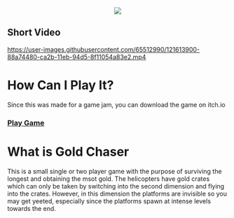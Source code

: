 <div style="text-align:center"><img src="https://user-images.githubusercontent.com/65512990/121615569-3536f580-ca2f-11eb-93af-f0a802eb416e.png" /></div>

## Short Video

https://user-images.githubusercontent.com/65512990/121613900-88a74480-ca2b-11eb-94d5-8f11054a83e2.mp4

# How Can I Play It?
Since this was made for a game jam, you can download the game on itch.io

### [Play Game](https://treixatek.itch.io/gold-chaser)

# What is Gold Chaser
This is a small single or two player game with the purpose of surviving the longest and obtaining the msot gold. The helicopters have gold crates which can only be taken by switching into the second dimension and flying into the crates. However, in this dimension the platforms are invisible so you may get yeeted, especially since the platforms spawn at intense levels towards the end.



